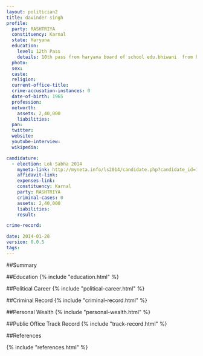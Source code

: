 ```yaml
---
layout: politician2
title: davinder singh
profile: 
  party: RASHTRIYA
  constituency: Karnal
  state: Haryana
  education: 
    level: 12th Pass
    details: 10th pass from haryana board of school edu.bhiwani  from haryana board of edu. bhiwani
  photo: 
  sex: 
  caste: 
  religion: 
  current-office-title: 
  crime-accusation-instances: 0
  date-of-birth: 1965
  profession: 
  networth: 
    assets: 2,40,000
    liabilities: 
  pan: 
  twitter: 
  website: 
  youtube-interview: 
  wikipedia: 

candidature: 
  - election: Lok Sabha 2014
    myneta-link: http://myneta.info/ls2014/candidate.php?candidate_id=1051
    affidavit-link: 
    expenses-link: 
    constituency: Karnal 
    party: RASHTRIYA
    criminal-cases: 0
    assets: 2,40,000
    liabilities: 
    result:  

crime-record: 

date: 2014-01-28
version: 0.0.5
tags: 
---
```

##Summary


##Education
{% include "education.html" %}


##Political Career
{% include "political-career.html" %}


##Criminal Record
{% include "criminal-record.html" %}


##Personal Wealth
{% include "personal-wealth.html" %}


##Public Office Track Record
{% include "track-record.html" %}


##References


{% include "references.html" %}